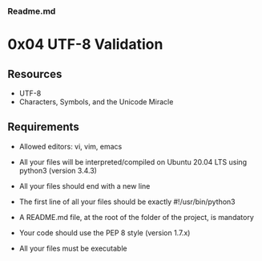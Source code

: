 
### Readme.md

# 0x04 UTF-8 Validation

## Resources

+ UTF-8
+ Characters, Symbols, and the Unicode Miracle


## Requirements

+ Allowed editors: vi, vim, emacs   

+ All your files will be interpreted/compiled on Ubuntu 20.04 LTS using python3 (version 3.4.3)

+ All your files should end with a new line

+ The first line of all your files should be exactly #!/usr/bin/python3

+ A README.md file, at the root of the folder of the project, is mandatory

+ Your code should use the PEP 8 style (version 1.7.x)

+ All your files must be executable



